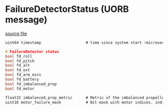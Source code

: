 # FailureDetectorStatus (UORB message)



[source file](https://github.com/PX4/PX4-Autopilot/blob/release/1.15/msg/FailureDetectorStatus.msg)

```c
uint64 timestamp                    # time since system start (microseconds)

# FailureDetector status
bool fd_roll
bool fd_pitch
bool fd_alt
bool fd_ext
bool fd_arm_escs
bool fd_battery
bool fd_imbalanced_prop
bool fd_motor

float32 imbalanced_prop_metric      # Metric of the imbalanced propeller check (low-passed)
uint16 motor_failure_mask           # Bit-mask with motor indices, indicating critical motor failures

```
